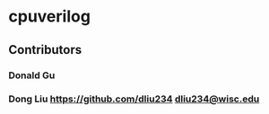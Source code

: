 # cpuverilog

## Contributors
### Donald Gu
### Dong Liu https://github.com/dliu234 dliu234@wisc.edu
